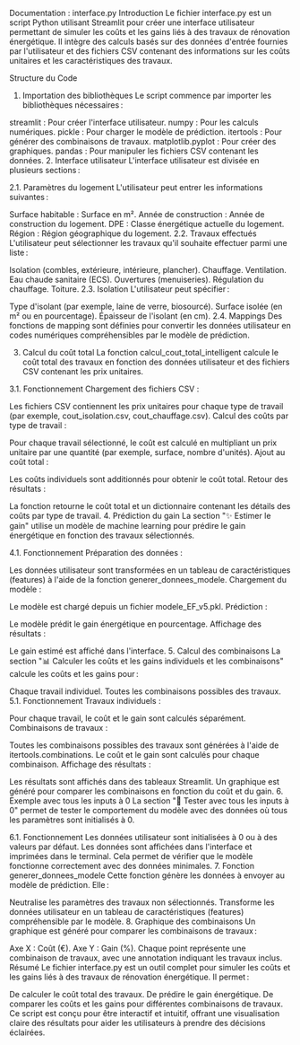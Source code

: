Documentation : interface.py
Introduction
Le fichier interface.py est un script Python utilisant Streamlit pour créer une interface utilisateur permettant de simuler les coûts et les gains liés à des travaux de rénovation énergétique. Il intègre des calculs basés sur des données d'entrée fournies par l'utilisateur et des fichiers CSV contenant des informations sur les coûts unitaires et les caractéristiques des travaux.

Structure du Code
1. Importation des bibliothèques
Le script commence par importer les bibliothèques nécessaires :

streamlit : Pour créer l'interface utilisateur.
numpy : Pour les calculs numériques.
pickle : Pour charger le modèle de prédiction.
itertools : Pour générer des combinaisons de travaux.
matplotlib.pyplot : Pour créer des graphiques.
pandas : Pour manipuler les fichiers CSV contenant les données.
2. Interface utilisateur
L'interface utilisateur est divisée en plusieurs sections :

2.1. Paramètres du logement
L'utilisateur peut entrer les informations suivantes :

Surface habitable : Surface en m².
Année de construction : Année de construction du logement.
DPE : Classe énergétique actuelle du logement.
Région : Région géographique du logement.
2.2. Travaux effectués
L'utilisateur peut sélectionner les travaux qu'il souhaite effectuer parmi une liste :

Isolation (combles, extérieure, intérieure, plancher).
Chauffage.
Ventilation.
Eau chaude sanitaire (ECS).
Ouvertures (menuiseries).
Régulation du chauffage.
Toiture.
2.3. Isolation
L'utilisateur peut spécifier :

Type d'isolant (par exemple, laine de verre, biosourcé).
Surface isolée (en m² ou en pourcentage).
Épaisseur de l'isolant (en cm).
2.4. Mappings
Des fonctions de mapping sont définies pour convertir les données utilisateur en codes numériques compréhensibles par le modèle de prédiction.

3. Calcul du coût total
La fonction calcul_cout_total_intelligent calcule le coût total des travaux en fonction des données utilisateur et des fichiers CSV contenant les prix unitaires.

3.1. Fonctionnement
Chargement des fichiers CSV :

Les fichiers CSV contiennent les prix unitaires pour chaque type de travail (par exemple, cout_isolation.csv, cout_chauffage.csv).
Calcul des coûts par type de travail :

Pour chaque travail sélectionné, le coût est calculé en multipliant un prix unitaire par une quantité (par exemple, surface, nombre d'unités).
Ajout au coût total :

Les coûts individuels sont additionnés pour obtenir le coût total.
Retour des résultats :

La fonction retourne le coût total et un dictionnaire contenant les détails des coûts par type de travail.
4. Prédiction du gain
La section "✨ Estimer le gain" utilise un modèle de machine learning pour prédire le gain énergétique en fonction des travaux sélectionnés.

4.1. Fonctionnement
Préparation des données :

Les données utilisateur sont transformées en un tableau de caractéristiques (features) à l'aide de la fonction generer_donnees_modele.
Chargement du modèle :

Le modèle est chargé depuis un fichier modele_EF_v5.pkl.
Prédiction :

Le modèle prédit le gain énergétique en pourcentage.
Affichage des résultats :

Le gain estimé est affiché dans l'interface.
5. Calcul des combinaisons
La section "📊 Calculer les coûts et les gains individuels et les combinaisons" calcule les coûts et les gains pour :

Chaque travail individuel.
Toutes les combinaisons possibles des travaux.
5.1. Fonctionnement
Travaux individuels :

Pour chaque travail, le coût et le gain sont calculés séparément.
Combinaisons de travaux :

Toutes les combinaisons possibles des travaux sont générées à l'aide de itertools.combinations.
Le coût et le gain sont calculés pour chaque combinaison.
Affichage des résultats :

Les résultats sont affichés dans des tableaux Streamlit.
Un graphique est généré pour comparer les combinaisons en fonction du coût et du gain.
6. Exemple avec tous les inputs à 0
La section "🔧 Tester avec tous les inputs à 0" permet de tester le comportement du modèle avec des données où tous les paramètres sont initialisés à 0.

6.1. Fonctionnement
Les données utilisateur sont initialisées à 0 ou à des valeurs par défaut.
Les données sont affichées dans l'interface et imprimées dans le terminal.
Cela permet de vérifier que le modèle fonctionne correctement avec des données minimales.
7. Fonction generer_donnees_modele
Cette fonction génère les données à envoyer au modèle de prédiction. Elle :

Neutralise les paramètres des travaux non sélectionnés.
Transforme les données utilisateur en un tableau de caractéristiques (features) compréhensible par le modèle.
8. Graphique des combinaisons
Un graphique est généré pour comparer les combinaisons de travaux :

Axe X : Coût (€).
Axe Y : Gain (%).
Chaque point représente une combinaison de travaux, avec une annotation indiquant les travaux inclus.
Résumé
Le fichier interface.py est un outil complet pour simuler les coûts et les gains liés à des travaux de rénovation énergétique. Il permet :

De calculer le coût total des travaux.
De prédire le gain énergétique.
De comparer les coûts et les gains pour différentes combinaisons de travaux.
Ce script est conçu pour être interactif et intuitif, offrant une visualisation claire des résultats pour aider les utilisateurs à prendre des décisions éclairées.


